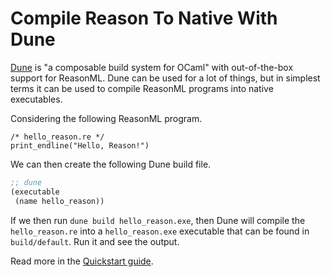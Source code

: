 # Compile Reason To Native With Dune

[Dune](https://github.com/ocaml/dune) is "a composable build system for
OCaml" with out-of-the-box support for ReasonML. Dune can be used for a lot
of things, but in simplest terms it can be used to compile ReasonML programs
into native executables.

Considering the following ReasonML program.

```reason
/* hello_reason.re */
print_endline("Hello, Reason!")
```

We can then create the following Dune build file.

```lisp
;; dune
(executable
 (name hello_reason))
```

If we then run `dune build hello_reason.exe`, then Dune will compile the
`hello_reason.re` into a `hello_reason.exe` executable that can be found in
`build/default`. Run it and see the output.

Read more in the [Quickstart
guide](https://dune.readthedocs.io/en/latest/quick-start.html).
